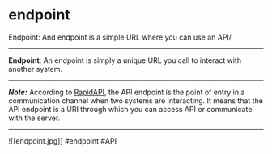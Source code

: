# endpoint
Endpoint: And endpoint is a simple URL where you can use an API/
***
**Endpoint**: An endpoint is simply a unique URL you call to interact with another system.
***
**_Note:_** According to [RapidAPI](https://rapidapi.com/blog/api-glossary/endpoint/), the API endpoint is the point of entry in a communication channel when two systems are interacting. It means that the API endpoint is a URI through which you can access API or communicate with the server.
***
![[endpoint.jpg]]
#endpoint
#API 